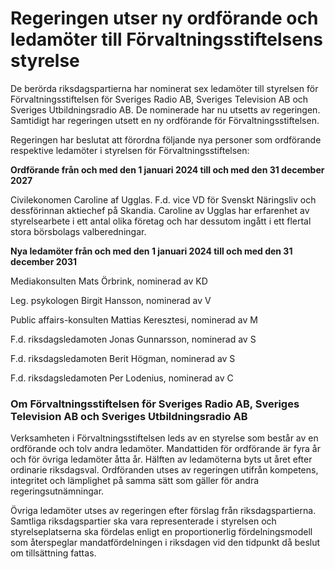 # Regeringen utser ny ordförande och ledamöter till Förvaltningsstiftelsens styrelse

De berörda riksdagspartierna har nominerat sex ledamöter till styrelsen för Förvaltningsstiftelsen för Sveriges Radio AB, Sveriges Television AB och Sveriges Utbildningsradio AB. De nominerade har nu utsetts av regeringen. Samtidigt har regeringen utsett en ny ordförande för Förvaltningsstiftelsen.

Regeringen har beslutat att förordna följande nya personer som ordförande respektive ledamöter i styrelsen för Förvaltningsstiftelsen:

**Ordförande från och med den 1 januari 2024 till och med den 31 december 2027**

Civilekonomen Caroline af Ugglas. F.d. vice VD för Svenskt Näringsliv och dessförinnan aktiechef på Skandia. Caroline av Ugglas har erfarenhet av styrelsearbete i ett antal olika företag och har dessutom ingått i ett flertal stora börsbolags valberedningar.

**Nya ledamöter från och med den 1 januari 2024 till och med den 31 december 2031**

Mediakonsulten Mats Örbrink, nominerad av KD

Leg. psykologen Birgit Hansson, nominerad av V

Public affairs-konsulten Mattias Keresztesi, nominerad av M

F.d. riksdagsledamoten Jonas Gunnarsson, nominerad av S

F.d. riksdagsledamoten Berit Högman, nominerad av S

F.d. riksdagsledamoten Per Lodenius, nominerad av C

### Om Förvaltningsstiftelsen för Sveriges Radio AB, Sveriges Television AB och Sveriges Utbildningsradio AB

Verksamheten i Förvaltningsstiftelsen leds av en styrelse som består av en ordförande och tolv andra ledamöter. Mandattiden för ordförande är fyra år och för övriga ledamöter åtta år. Hälften av ledamöterna byts ut året efter ordinarie riksdagsval. Ordföranden utses av regeringen utifrån kompetens, integritet och lämplighet på samma sätt som gäller för andra regeringsutnämningar.

Övriga ledamöter utses av regeringen efter förslag från riksdagspartierna. Samtliga riksdagspartier ska vara representerade i styrelsen och styrelseplatserna ska fördelas enligt en proportionerlig fördelningsmodell som återspeglar mandatfördelningen i riksdagen vid den tidpunkt då beslut om tillsättning fattas.
